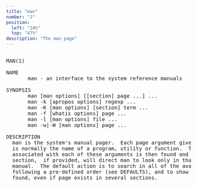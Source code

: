 ```yaml
---
title: "man"
number: "2"
position:
  left: "24%"
  top: "47%"
description: "The man page"
---
```


<pre>

MAN(1)

NAME
       man - an interface to the system reference manuals

SYNOPSIS
       man [man options] [[section] page ...] ...
       man -k [apropos options] regexp ...
       man -K [man options] [section] term ...
       man -f [whatis options] page ...
       man -l [man options] file ...
       man -w|-W [man options] page ...

DESCRIPTION 
  man is the system's manual pager.  Each page argument given to man
  is normally the name of a program, utility or function.  The manual page
  associated with each of these arguments is then found and displayed.  A
  section,  if provided, will direct man to look only in that section of the
  manual.  The default action is to search in all of the available sections
  following a pre-defined order (see DEFAULTS), and to show only the first page
  found, even if page exists in several sections.

</pre>
